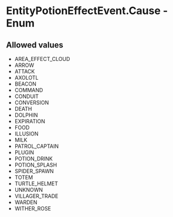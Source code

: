 

# EntityPotionEffectEvent.Cause - Enum



## Allowed values

* AREA_EFFECT_CLOUD
* ARROW
* ATTACK
* AXOLOTL
* BEACON
* COMMAND
* CONDUIT
* CONVERSION
* DEATH
* DOLPHIN
* EXPIRATION
* FOOD
* ILLUSION
* MILK
* PATROL_CAPTAIN
* PLUGIN
* POTION_DRINK
* POTION_SPLASH
* SPIDER_SPAWN
* TOTEM
* TURTLE_HELMET
* UNKNOWN
* VILLAGER_TRADE
* WARDEN
* WITHER_ROSE
